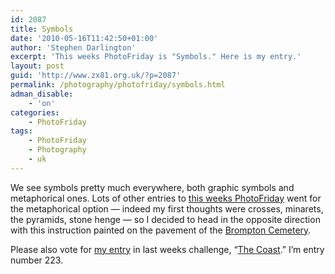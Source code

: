 ```yaml
---
id: 2087
title: Symbols
date: '2010-05-16T11:42:50+01:00'
author: 'Stephen Darlington'
excerpt: 'This weeks PhotoFriday is "Symbols." Here is my entry.'
layout: post
guid: 'http://www.zx81.org.uk/?p=2087'
permalink: /photography/photofriday/symbols.html
adman_disable:
    - 'on'
categories:
    - PhotoFriday
tags:
    - PhotoFriday
    - Photography
    - uk
---
```


We see symbols pretty much everywhere, both graphic symbols and metaphorical ones. Lots of other entries to [this weeks PhotoFriday](http://www.photofriday.com/archives/challenge/000981.php) went for the metaphorical option — indeed my first thoughts were crosses, minarets, the pyramids, stone henge — so I decided to head in the opposite direction with this instruction painted on the pavement of the [Brompton Cemetery](http://www.royalparks.org.uk/parks/brompton_cemetery/).

Please also vote for [my entry](http://www.zx81.org.uk/photography/photofriday/the-coast.html) in last weeks challenge, “[The Coast](http://www.photofriday.com/linkviewer.php?id=979).” I’m entry number 223.
